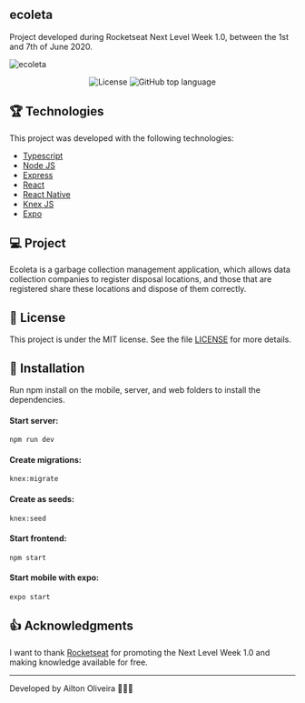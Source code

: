 ## ecoleta
Project developed during Rocketseat Next Level Week 1.0, between the 1st and 7th of June 2020.

<img alt="ecoleta" src="https://repository-images.githubusercontent.com/268626391/356ce000-a42e-11ea-877f-e905c58b7077" />

<p align="center">

  <a href="LICENSE" style="text-decoration: none">
    <img alt="License" src="https://img.shields.io/github/license/ailtoneric/ecoleta" />
  </a>

  <a href="#" style="text-decoration: none">
    <img alt="GitHub top language" src="https://img.shields.io/github/languages/top/ailtoneric/ecoleta" />
  </a>

</p>

## :trophy: Technologies

This project was developed with the following technologies:

- [Typescript](https://www.typescriptlang.org/)
- [Node JS](https://nodejs.org/en/)
- [Express](https://expressjs.com/)
- [React](https://reactjs.org)
- [React Native](https://facebook.github.io/react-native/)
- [Knex JS](https://knexjs.org/)
- [Expo](https://expo.io/)


## :computer: Project

Ecoleta is a garbage collection management application, which allows data collection companies to register disposal locations, and those that are registered share these locations and dispose of them correctly.

## :memo: License

This project is under the MIT license. See the file [LICENSE](LICENSE) for more details.

## :space_invader: Installation

Run npm install on the mobile, server, and web folders to install the dependencies.

#### Start server:
```npm run dev```

#### Create migrations:
```knex:migrate```

#### Create as seeds:
```knex:seed```

#### Start frontend:
```npm start```

#### Start mobile with expo:
```expo start```

## :+1: Acknowledgments

I want to thank [Rocketseat](https://github.com/Rocketseat) for promoting the Next Level Week 1.0 and making knowledge available for free.

---

Developed by Ailton Oliveira :hear_no_evil::speak_no_evil::see_no_evil:
